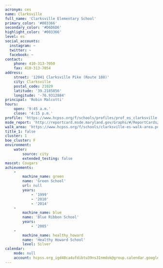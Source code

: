 ```yaml
---
acronym: ces
name: Clarksville
full_name: 'Clarksville Elementary School'
primary_color: '#003366'
secondary_color: '#D6D6D6'
highlight_color: '#003366'
level: es
social_accounts:
  instagram: ~
  twitter: ~
  facebook: ~
contact:
    phone: 410-313-7050
    fax: 410-313-7054
address:
    street: '12041 Clarksville Pike (Route 108)'
    city: Clarksville
    postal_code: 21029
    latitude: '39.2185856'
    longitude: '-76.9312884'
principal: 'Robin Malcotti'
hours:
    open: '9:45 a.m.'
    close: '4:15 p.m.'
profile: 'https://www.hcpss.org/f/schools/profiles/prof_es_clarksville.pdf'
msde_report: 'http://reportcard.msde.maryland.gov/Graphs/#/ReportCards/ReportCardSchool/1//1/13/0505/'
walk_area: 'https://www.hcpss.org/f/schools/clarksville-es-walk-area.pdf'
title_1: false
cluster: 1
boe_cluster: F
environment:
    water:
        source: city
        extended_testing: false
mascot: Cougars
achievements:
    -
        machine_name: green
        name: 'Green School'
        url: null
        years:
            - '1999'
            - '2010'
            - '2014'
    -
        machine_name: blue
        name: 'Blue Ribbon School'
        years:
            - '2005'
    -
        machine_name: healthy_howard
        name: 'Healthy Howard School'
        level: Silver
calendar:
    mode: null
    account: hcpss.org_igd40ca4ufdibtu39ns31nmdok@group.calendar.google.com
---
```

